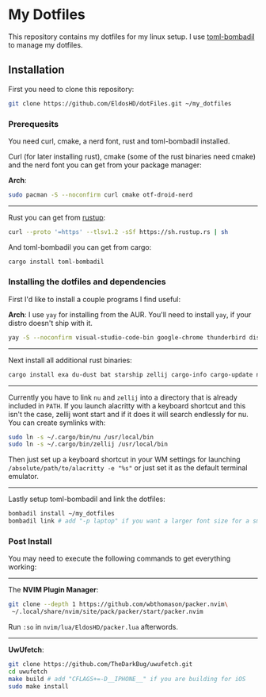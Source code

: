 # My Dotfiles

This repository contains my dotfiles for my linux setup. I use [toml-bombadil](https://github.com/oknozor/toml-bombadil) to manage my dotfiles.

## Installation

First you need to clone this repository:
```bash
git clone https://github.com/EldosHD/dotFiles.git ~/my_dotfiles
```

### Prerequesits

You need curl, cmake, a nerd font, rust and toml-bombadil installed.

Curl (for later installing rust), cmake (some of the rust binaries need cmake) and the nerd font you can get from your package manager:

**Arch**: 
```bash
sudo pacman -S --noconfirm curl cmake otf-droid-nerd
```

---

Rust you can get from [rustup](https://rustup.rs/):

```bash
curl --proto '=https' --tlsv1.2 -sSf https://sh.rustup.rs | sh
```

And toml-bombadil you can get from cargo:

```bash
cargo install toml-bombadil
```

### Installing the dotfiles and dependencies

First I'd like to install a couple programs I find useful:

**Arch**: I use `yay` for installing from the AUR. You'll need to install `yay`, if your distro  doesn't ship with it.
```bash
yay -S --noconfirm visual-studio-code-bin google-chrome thunderbird discord keepass
```

---

Next install all additional rust binaries:
```bash
cargo install exa du-dust bat starship zellij cargo-info cargo-update nu alacritty git-delta ripgrep
```

---

Currently you have to link `nu` and `zellij` into a directory that is already included in `PATH`.
If you launch alacritty with a keyboard shortcut and this isn't the case, zellij wont start and if it does it will search endlessly for nu.
You can create symlinks with:
```bash
sudo ln -s ~/.cargo/bin/nu /usr/local/bin
sudo ln -s ~/.cargo/bin/zellij /usr/local/bin
```

Then just set up a keyboard shortcut in your WM settings for launching `/absolute/path/to/alacritty -e "%s"` or just set it as the default terminal emulator.

---

Lastly setup toml-bombadil and link the dotfiles:
```bash
bombadil install ~/my_dotfiles
bombadil link # add "-p laptop" if you want a larger font size for a smaller screen
```

### Post Install

You may need to execute the following commands to get everything working:

---

The **NVIM Plugin Manager**:
```bash
git clone --depth 1 https://github.com/wbthomason/packer.nvim\
 ~/.local/share/nvim/site/pack/packer/start/packer.nvim
```
Run `:so` in `nvim/lua/EldosHD/packer.lua` afterwords.

---

**UwUfetch**:
```bash
git clone https://github.com/TheDarkBug/uwufetch.git
cd uwufetch
make build # add "CFLAGS+=-D__IPHONE__" if you are building for iOS
sudo make install
```
